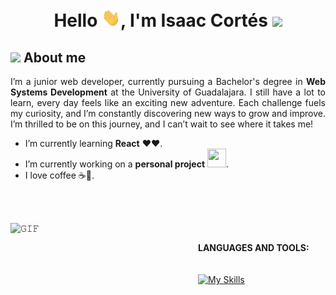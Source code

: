 <h1 align="center">Hello <img src="https://raw.githubusercontent.com/ABSphreak/ABSphreak/master/gifs/Hi.gif" width="30px">, I'm Isaac Cortés <img src="https://github.com/TheDudeThatCode/TheDudeThatCode/blob/master/Assets/Developer.gif" width="30px"></h1>

## <picture><img src = "https://github.com/7oSkaaa/7oSkaaa/blob/main/Images/about_me.gif?raw=true" width = 30px></picture> About me

<p align="justify">
    I’m a junior web developer, currently pursuing a Bachelor's degree in <b>Web Systems Development</b> at the University of Guadalajara.
    I still have a lot to learn, every day feels like an exciting new adventure. Each challenge fuels my curiosity, and I’m constantly discovering new ways to grow and improve.
    I’m thrilled to be on this journey, and I can’t wait to see where it takes me!
</p>

- I’m currently learning **React** :heart::heart:. 
- I’m currently working on a **personal project** <img src="https://cultofthepartyparrot.com/parrots/hd/laptop_parrot.gif" width="30" height="30"/>.
- I love coffee :coffee::sparkling_heart:.
<br/>
<br/>


<a target="_blank"><img align="left" height="300" width="300" alt="𝙶𝙸𝙵" src="https://github.com/JayantGoel001/JayantGoel001/blob/master/GIF/github.gif"></a>
<br/>

**LANGUAGES AND TOOLS:**  
<br/>
<br/>
[![My Skills](https://skillicons.dev/icons?i=js,html,css,wasm)](https://skillicons.dev)
<br/>
